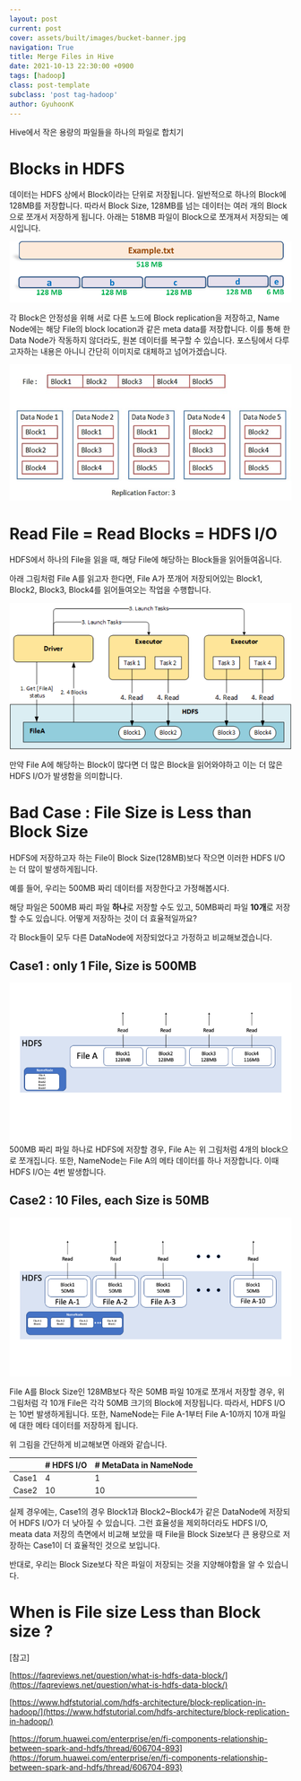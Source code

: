 ```yaml
---
layout: post
current: post
cover: assets/built/images/bucket-banner.jpg
navigation: True
title: Merge Files in Hive
date: 2021-10-13 22:30:00 +0900
tags: [hadoop]
class: post-template
subclass: 'post tag-hadoop'
author: GyuhoonK
---
```


Hive에서 작은 용량의 파일들을 하나의 파일로 합치기

# Blocks in HDFS

데이터는 HDFS 상에서 Block이라는 단위로 저장됩니다. 일반적으로 하나의 Block에 128MB를 저장합니다. 따라서 Block Size, 128MB를 넘는 데이터는 여러 개의 Block으로 쪼개서 저장하게 됩니다. 아래는 518MB 파일이 Block으로 쪼개져서 저장되는 예시입니다.

![image](../../assets/built/images/hdfs-blocks.png)

각  Block은 안정성을 위해 서로 다른 노드에 Block replication을 저장하고, Name Node에는 해당 File의 block location과 같은 meta data를 저장합니다. 이를 통해 한 Data Node가 작동하지 않더라도, 원본 데이터를 복구할 수 있습니다. 포스팅에서 다루고자하는 내용은 아니니 간단히 이미지로 대체하고 넘어가겠습니다. 

<img src="../../assets/built/images/Block-Replication-in-Hadoop.png" alt="image" style="zoom:150%;" />



# Read File = Read Blocks = HDFS I/O

HDFS에서 하나의 File을 읽을 때, 해당 File에 해당하는 Block들을 읽어들여옵니다. 

아래 그림처럼 File A를 읽고자 한다면, File A가 쪼개어 저장되어있는 Block1, Block2, Block3, Block4를 읽어들여오는 작업을 수행합니다.

![image](../../assets/built/images/file-reading-hive.png)



만약 File A에 해당하는 Block이 많다면 더 많은 Block을 읽어와야하고 이는 더 많은 HDFS I/O가 발생함을 의미합니다.

# Bad Case : File Size is Less than Block Size

HDFS에 저장하고자 하는 File이 Block Size(128MB)보다 작으면 이러한 HDFS I/O는 더 많이 발생하게됩니다. 

예를 들어, 우리는 500MB 짜리 데이터를 저장한다고 가정해봅시다. 

해당 파일은 500MB 짜리 파일 **하나**로 저장할 수도 있고, 50MB짜리 파일 **10개**로 저장할 수도 있습니다. 어떻게 저장하는 것이 더 효율적일까요?

각 Block들이 모두 다른 DataNode에 저장되었다고 가정하고 비교해보겠습니다.

## Case1 : only 1 File, Size is 500MB 

<img src="../../assets/built/images/hdfs-case1.png" alt="image" style="zoom:150%;" />500MB 짜리 파일 하나로 HDFS에 저장할 경우, File A는 위 그림처럼 4개의 block으로 쪼개집니다. 또한, NameNode는 File A의 메타 데이터를 하나 저장합니다. 이때 HDFS I/O는 4번 발생합니다.

## Case2 : 10 Files, each Size is 50MB



  <img src="../../assets/built/images/hdfs-case2.png" alt="image" style="zoom:150%;" />

File A를 Block Size인 128MB보다 작은 50MB 파일 10개로 쪼개서 저장할 경우, 위 그림처럼 각 10개 File은 각각 50MB 크기의 Block에 저장됩니다. 따라서, HDFS I/O 는 10번 발생하게됩니다. 또한, NameNode는 File A-1부터 File A-10까지 10개 파일에 대한 메타 데이터를 저장하게 됩니다.



위 그림을 간단하게 비교해보면 아래와 같습니다.

|       | # HDFS I/O | # MetaData in NameNode |
| ----- | ---------- | ---------------------- |
| Case1 | 4          | 1                      |
| Case2 | 10         | 10                     |

실제 경우에는, Case1의 경우 Block1과 Block2~Block4가 같은 DataNode에 저장되어 HDFS I/O가 더 낮아질 수 있습니다. 그런 효율성을 제외하더라도 HDFS I/O, meata data 저장의 측면에서 비교해 보았을 때 File을 Block Size보다 큰 용량으로 저장하는 Case1이 더 효율적인 것으로 보입니다.

반대로, 우리는 Block Size보다 작은 파일이 저장되는 것을 지양해야함을 알 수 있습니다.

# When is File size Less than Block size ?





[참고]

[https://faqreviews.net/question/what-is-hdfs-data-block/](https://faqreviews.net/question/what-is-hdfs-data-block/)

[https://www.hdfstutorial.com/hdfs-architecture/block-replication-in-hadoop/](https://www.hdfstutorial.com/hdfs-architecture/block-replication-in-hadoop/)

[https://forum.huawei.com/enterprise/en/fi-components-relationship-between-spark-and-hdfs/thread/606704-893](https://forum.huawei.com/enterprise/en/fi-components-relationship-between-spark-and-hdfs/thread/606704-893)